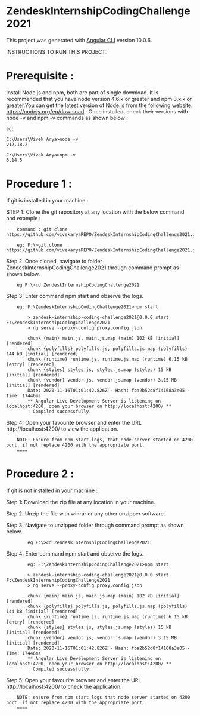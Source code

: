 # ZendeskInternshipCodingChallenge2021

This project was generated with [Angular CLI](https://github.com/angular/angular-cli) version 10.0.6.

INSTRUCTIONS TO RUN THIS PROJECT:

Prerequisite :
===============
Install Node.js and npm, both are part of single download. 
It is recommended that you have node version 4.6.x or greater and npm 3.x.x or greater.You can get the latest version of Node.js from the following website. https://nodejs.org/en/download . Once installed, check their versions with node -v and npm -v commands as shown below :

	eg: 

	C:\Users\Vivek Arya>node -v
	v12.18.2

	C:\Users\Vivek Arya>npm -v
	6.14.5

Procedure 1 :
=============
If git is installed in your machine :

STEP 1: Clone the git repository at any location with the below command and example :
		
		command : git clone https://github.com/vivekaryaREPO/ZendeskInternshipCodingChallenge2021.git

		eg: F:\>git clone https://github.com/vivekaryaREPO/ZendeskInternshipCodingChallenge2021.git
 
Step 2: Once cloned, navigate to folder ZendeskInternshipCodingChallenge2021 through command prompt as shown below.
		
		eg F:\>cd ZendeskInternshipCodingChallenge2021

Step 3: Enter command npm start and observe the logs.

		eg: F:\ZendeskInternshipCodingChallenge2021>npm start

			> zendesk-internship-coding-challenge2021@0.0.0 start F:\ZendeskInternshipCodingChallenge2021
			> ng serve --proxy-config proxy.config.json

			chunk {main} main.js, main.js.map (main) 102 kB [initial] [rendered]
			chunk {polyfills} polyfills.js, polyfills.js.map (polyfills) 144 kB [initial] [rendered]
			chunk {runtime} runtime.js, runtime.js.map (runtime) 6.15 kB [entry] [rendered]
			chunk {styles} styles.js, styles.js.map (styles) 15 kB [initial] [rendered]
			chunk {vendor} vendor.js, vendor.js.map (vendor) 3.15 MB [initial] [rendered]
			Date: 2020-11-16T01:01:42.826Z - Hash: fba2b52d8f14168a3e05 - Time: 17446ms
			** Angular Live Development Server is listening on localhost:4200, open your browser on http://localhost:4200/ **
			: Compiled successfully.

Step 4: Open your favourite browser and enter the URL http://localhost:4200/ to view the application.
		
		NOTE: Ensure from npm start logs, that node server started on 4200 port. if not replace 4200 with the appropriate port.
		====

Procedure 2 :
=============
If git is not installed in your machine :

Step 1: Download the zip file at any location in your machine.

Step 2: Unzip the file with winrar or any other unzipper software.

Step 3: Navigate to unzipped folder through command prompt as shown below.
		
			eg F:\>cd ZendeskInternshipCodingChallenge2021
			
Step 4: Enter command npm start and observe the logs.
	
			eg: F:\ZendeskInternshipCodingChallenge2021>npm start
		
			> zendesk-internship-coding-challenge2021@0.0.0 start F:\ZendeskInternshipCodingChallenge2021
			> ng serve --proxy-config proxy.config.json

			chunk {main} main.js, main.js.map (main) 102 kB [initial] [rendered]
			chunk {polyfills} polyfills.js, polyfills.js.map (polyfills) 144 kB [initial] [rendered]
			chunk {runtime} runtime.js, runtime.js.map (runtime) 6.15 kB [entry] [rendered]
			chunk {styles} styles.js, styles.js.map (styles) 15 kB [initial] [rendered]
			chunk {vendor} vendor.js, vendor.js.map (vendor) 3.15 MB [initial] [rendered]
			Date: 2020-11-16T01:01:42.826Z - Hash: fba2b52d8f14168a3e05 - Time: 17446ms
			** Angular Live Development Server is listening on localhost:4200, open your browser on http://localhost:4200/ **
			: Compiled successfully.

Step 5: Open your favourite browser and enter the URL http://localhost:4200/ to check the application.
		
		NOTE: ensure from npm start logs that node server started on 4200 port. if not replace 4200 with the appropriate port.
		====